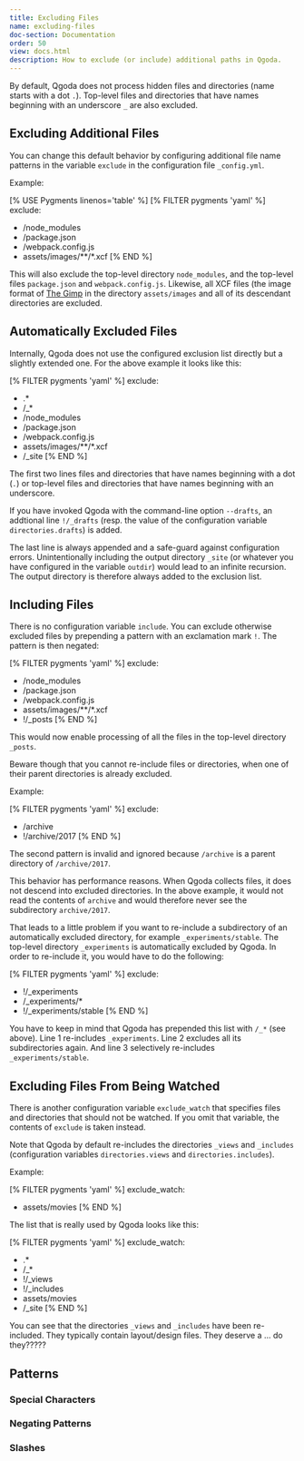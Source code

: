 ```yaml
---
title: Excluding Files
name: excluding-files
doc-section: Documentation
order: 50
view: docs.html
description: How to exclude (or include) additional paths in Qgoda.
---
```

By default, Qgoda does not process hidden files and directories (name starts with a dot `.`).  Top-level files and directories that have names beginning with an underscore `_` are also excluded.

<!--TOC-->

## Excluding Additional Files

You can change this default behavior by configuring additional file name patterns in the variable `exclude` in the configuration file `_config.yml`.

Example:

[% USE Pygments linenos='table' %]
[% FILTER pygments 'yaml' %]
exclude:
- /node_modules
- /package.json
- /webpack.config.js
- assets/images/**/*.xcf
[% END %]

This will also exclude the top-level directory `node_modules`, and the top-level files `package.json` and `webpack.config.js`.  Likewise, all XCF files (the image format of [The Gimp](http://www.gimp.org/) in the directory `assets/images` and all of its descendant directories are excluded.

## Automatically Excluded Files

Internally, Qgoda does not use the configured exclusion list directly but a slightly extended one.  For the above example it looks like this:

[% FILTER pygments 'yaml' %]
exclude:
- .*
- /_*
- /node_modules
- /package.json
- /webpack.config.js
- assets/images/**/*.xcf
- /_site
[% END %]

The first two lines files and directories that have names beginning with a dot (`.`) or top-level files and directories that have names beginning with an underscore.

If you have invoked Qgoda with the command-line option `--drafts`, an addtional line `!/_drafts` (resp. the value of the configuration variable `directories.drafts`) is added.

The last line is always appended and a safe-guard against configuration errors.  Unintentionally including the output directory `_site` (or whatever you have configured in the variable `outdir`) would lead to an infinite recursion.  The output directory is therefore always added to the exclusion list.

## Including Files

There is no configuration variable `include`.  You can exclude otherwise excluded files by prepending a pattern with an exclamation mark `!`.  The pattern is then negated:

[% FILTER pygments 'yaml' %]
exclude:
- /node_modules
- /package.json
- /webpack.config.js
- assets/images/**/*.xcf
- !/_posts
[% END %]

This would now enable processing of all the files in the top-level directory `_posts`.

Beware though that you cannot re-include files or directories, when one of their parent directories is already excluded.

Example:

[% FILTER pygments 'yaml' %]
exclude:
- /archive
- !/archive/2017
[% END %]

The second pattern is invalid and ignored because `/archive` is a parent directory of `/archive/2017`.

This behavior has performance reasons.  When Qgoda collects files, it does not descend into excluded directories.  In the above example, it would not read the contents of `archive` and would therefore never see the subdirectory `archive/2017`.

That leads to a little problem if you want to re-include a subdirectory of an automatically excluded directory, for example `_experiments/stable`.  The top-level directory `_experiments` is automatically excluded by Qgoda.  In order to re-include it, you would have to do the following:

[% FILTER pygments 'yaml' %]
exclude:
- !/_experiments
- /_experiments/*
- !/_experiments/stable
[% END %]

You have to keep in mind that Qgoda has prepended this list with `/_*` (see above).  Line 1 re-includes `_experiments`.  Line 2 excludes all its subdirectories again.  And line 3 selectively re-includes `_experiments/stable`.

## Excluding Files From Being Watched

There is another configuration variable `exclude_watch` that specifies files and directories that should not be watched.  If you omit that variable, the contents of `exclude` is taken instead.

Note that Qgoda by default re-includes the directories `_views` and `_includes` (configuration variables `directories.views` and `directories.includes`).

Example:

[% FILTER pygments 'yaml' %]
exclude_watch:
- assets/movies
[% END %]

The list that is really used by Qgoda looks like this:

[% FILTER pygments 'yaml' %]
exclude_watch:
- .*
- /_*
- !/_views
- !/_includes
- assets/movies
- /_site
[% END %]

You can see that the directories `_views` and `_includes` have been re-included.  They typically contain layout/design files.  They deserve a ... do they?????

## Patterns

### Special Characters

### Negating Patterns

### Slashes
